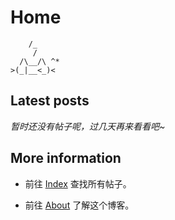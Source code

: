 # Home

```
    /_
     /
  /\__/\ ^*
>(_|__<_)<
```

## Latest posts

*暂时还没有帖子呢，过几天再来看看吧~*

## More information

- 前往 [Index]() 查找所有帖子。

- 前往 [About]() 了解这个博客。
